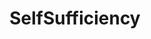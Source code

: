 ---
title: SelfSufficiency
crosslinks:
- homestead
- preppers
- DIY
- OffGrid
- DeepGreenResistance
- vancouver
- vegancirclejerk
- coolguides
- AmericanPlantSwap
- woodworking
- Permaculture
---